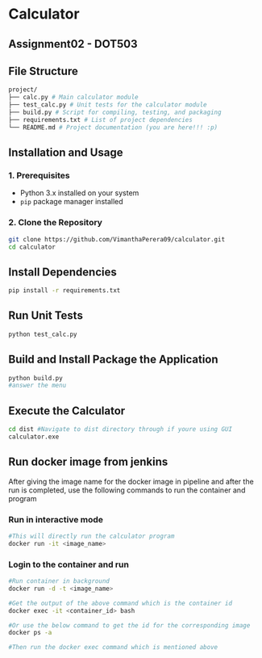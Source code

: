 # Calculator
## Assignment02 - DOT503

## File Structure
```bash
project/
├── calc.py # Main calculator module
├── test_calc.py # Unit tests for the calculator module
├── build.py # Script for compiling, testing, and packaging
├── requirements.txt # List of project dependencies
└── README.md # Project documentation (you are here!!! :p)
```

## Installation and Usage

### 1. Prerequisites

- Python 3.x installed on your system
- `pip` package manager installed

### 2. Clone the Repository

```bash
git clone https://github.com/VimanthaPerera09/calculator.git
cd calculator
```
## Install Dependencies
```bash
pip install -r requirements.txt
```

## Run Unit Tests
```bash
python test_calc.py
```
## Build and Install Package the Application
```bash
python build.py
#answer the menu
```

## Execute the Calculator
```bash
cd dist #Navigate to dist directory through if youre using GUI
calculator.exe
```

## Run docker image from jenkins
After giving the image name for the docker image in pipeline and after the run is completed,
use the following commands to run the container and program

### Run in interactive mode
```bash
#This will directly run the calculator program
docker run -it <image_name>
```

### Login to the container and run
```bash
#Run container in background
docker run -d -t <image_name>

#Get the output of the above command which is the container id
docker exec -it <container_id> bash

#Or use the below command to get the id for the corresponding image
docker ps -a

#Then run the docker exec command which is mentioned above
```

